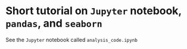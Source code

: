 # Short tutorial on `Jupyter` notebook, `pandas`, and `seaborn`

See the `Jupyter` notebook called `analysis_code.ipynb`
